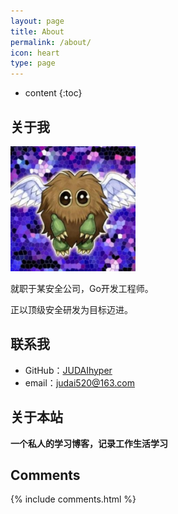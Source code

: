 ```yaml
---
layout: page
title: About
permalink: /about/
icon: heart
type: page
---
```


* content
{:toc}

## 关于我

<img src="https://github.com/JUDAIhyper/judaihyper.github.io/blob/master/assets/avatar/avatar.jpg?raw=true" style="border: 0;height: 200px;width: 200px">

就职于某安全公司，Go开发工程师。

正以顶级安全研发为目标迈进。

## 联系我

* GitHub：[JUDAIhyper](https://github.com/JUDAIhyper)
* email：judai520@163.com

## 关于本站
**一个私人的学习博客，记录工作生活学习**

## Comments

{% include comments.html %}
